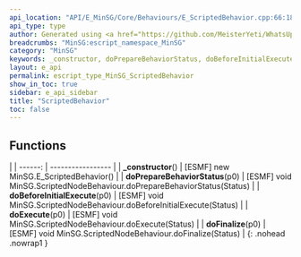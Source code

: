 ```yaml
---
api_location: "API/E_MinSG/Core/Behaviours/E_ScriptedBehavior.cpp:66:18"
api_type: type
author: Generated using <a href="https://github.com/MeisterYeti/WhatsUpDoc">WhatsUpDoc</a>
breadcrumbs: "MinSG:escript_namespace_MinSG"
category: "MinSG"
keywords: _constructor, doPrepareBehaviorStatus, doBeforeInitialExecute, doExecute, doFinalize
layout: e_api
permalink: escript_type_MinSG_ScriptedBehavior
show_in_toc: true
sidebar: e_api_sidebar
title: "ScriptedBehavior"
toc: false
---
```


## Functions

|
| ------: | ----------------- |
| **_constructor**() | [ESMF] new MinSG.E_ScriptedBehavior() |
| **doPrepareBehaviorStatus**(p0) | [ESMF] void MinSG.ScriptedNodeBehaviour.doPrepareBehaviorStatus(Status)  |
| **doBeforeInitialExecute**(p0) | [ESMF] void MinSG.ScriptedNodeBehaviour.doBeforeInitialExecute(Status)  |
| **doExecute**(p0) | [ESMF] void MinSG.ScriptedNodeBehaviour.doExecute(Status)  |
| **doFinalize**(p0) | [ESMF] void MinSG.ScriptedNodeBehaviour.doFinalize(Status)  |
{: .nohead .nowrap1 }
